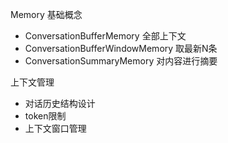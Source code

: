 Memory 基础概念
- ConversationBufferMemory 全部上下文
- ConversationBufferWindowMemory 取最新N条
- ConversationSummaryMemory 对内容进行摘要

上下文管理
- 对话历史结构设计
- token限制
- 上下文窗口管理